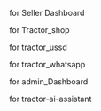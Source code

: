 for Seller Dashboard 


for Tractor_shop


for tractor_ussd



for tractor_whatsapp



for admin_Dashboard





for tractor-ai-assistant